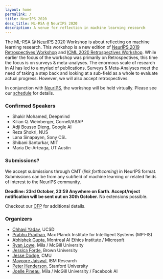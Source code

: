 ```yaml
---
layout: home
permalink: /
title: NeurIPS 2020
desc_title: ML-RSA @ NeurIPS 2020
description: A venue for reflection in machine learning research
---
```



The ML-RSA @ [NeurIPS](https://neurips.cc/) 2020 Workshop is about reflecting on machine learning research. 
This workshop is a new edition of [NeurIPS 2019 Retrospectives Workshop](https://ml-retrospectives.github.io/neurips2019) and [ICML 2020 Retrospectives Workshop](https://ml-retrospectives.github.io/icml2020/). While earlier the focus of the workshop was primarily on Retrospectives, this time the focus is on surveys & meta-analyses. The enormous scale of research in AI has led to a myriad of publications. Surveys & Meta-Analyses meet the need of taking a step back and looking at a sub-field as a whole to evaluate actual progress. However, we will also accept retrospectives.

In conjunction with [NeurIPS](https://neurips.cc/), the workshop will be held virtually.  Please see our [schedule](https://ml-retrospectives.github.io/neurips2020/schedule/) for details.


### Confirmed Speakers

* Shakir Mohamed, Deepmind
* Kilian Q. Weinberger, Cornell/ASAP
* Adji Bousso Dieng, Google AI
* Reza Shokri, NUS
* Lana Sinapayen, Sony CSL
* Shibani Santurkar, MIT
* Maria De-Arteaga, UT Austin


### Submissions?

We accept submissions through CMT (_link forthcoming_) in NeurIPS format. Submissions can be from any subfield of machine learning or related fields of interest to the NeurIPS community.

**Deadline: 23rd October, 23:59 Anywhere on Earth. Accept/reject notification will be sent out on 30th October.** No extensions possible.

Checkout our [CFP](https://ml-retrospectives.github.io/neurips2020/cfp/) for additional details.

### Organizers

* [Chhavi Yadav](https://scholar.google.com/citations?user=8Dwi76kAAAAJ&hl=en), UCSD
* [Prabhu Pradhan](https://scholar.google.co.in/citations?hl=en&user=cGKDiRMAAAAJ), Max Planck Institute for Intelligent Systems (MPI-IS)
* [Abhishek Gupta](https://atg-abhishek.github.io), Montreal AI Ethics Institute / Microsoft
* [Ryan Lowe](https://www.cs.mcgill.ca/~rlowe1/), Mila / McGill University
* [Jessica Forde](https://github.com/jzf2101), Brown University
* [Jesse Dodge](http://www.cs.cmu.edu/~jessed/), CMU
* [Mayoore Jaiswal](https://scholar.google.com/citations?user=Ek3v6HcAAAAJ&hl=en), IBM Research
* [Peter Henderson](https://www.peterhenderson.co/), Stanford University
* [Joelle Pineau](https://www.cs.mcgill.ca/~jpineau/), Mila / McGill University / Facebook AI
